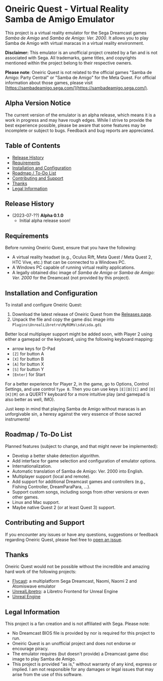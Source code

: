 # Oneiric Quest - Virtual Reality Samba de Amigo Emulator

This project is a virtual reality emulator for the Sega Dreamcast games _Samba de Amigo_ and _Samba de Amigo: Ver. 2000_. It allows you to play Samba de Amigo with virtual maracas in a virtual reality environment.

**Disclaimer:** This emulator is an unofficial project created by a fan and is not associated with Sega. All trademarks, game titles, and copyrights mentioned within the project belong to their respective owners.

**Please note**: Oneiric Quest is not related to the official games "Samba de Amigo: Party Central" or "Samba de Amigo" for the Meta Quest. For official information about those games, please visit [https://sambadeamigo.sega.com/](https://sambadeamigo.sega.com/).

## Alpha Version Notice

The current version of the emulator is an alpha release, which means it is a work in progress and may have rough edges. While I strive to provide the best experience possible, please be aware that some features may be incomplete or subject to bugs. Feedback and bug reports are appreciated.

## Table of Contents

- [Release History](#release-history)
- [Requirements](#requirements)
- [Installation and Configuration](#installation-and-configuration)
- [Roadmap / To-Do List](#roadmap--to-do-list)
- [Contributing and Support](#contributing-and-support)
- [Thanks](#thanks)
- [Legal Information](#legal-information)

## Release History

- (2023-07-??) **Alpha 0.1.0**
    - Initial alpha release soon!

## Requirements

Before running Oneiric Quest, ensure that you have the following:

- A virtual reality headset (e.g., Oculus Rift, Meta Quest / Meta Quest 2, HTC Vive, etc.) that can be connected to a Windows PC.
- A Windows PC capable of running virtual reality applications.
- A legally obtained disc image of _Samba de Amigo_ or _Samba de Amigo: Ver. 2000_ for the Dreamcast (not provided by this project).

## Installation and Configuration

To install and configure Oneiric Quest:

1. Download the latest release of Oneiric Quest from the [Releases page](https://github.com/AltoRetrato/Oneiric-Quest/releases).
2. Unpack the file and copy the game disc image into `Plugins\UnrealLibretro\MyROMs\sda\sda.gdi`

Better local multiplayer support might be added soon, with Player 2 using either a gamepad or the keyboard, using the following keyboard mapping:
- arrow keys for D-Pad
- `[Z]` for button A
- `[X]` for button B
- `[A]` for button X
- `[S]` for button Y
- `[Enter]` for Start

For a better experience for Player 2, in the game, go to Options, Control Settings, and use control `Type B`. Then you can use keys `[E][D][C]` and `[O][K][M]` on a QUERTY keyboard for a more intuitive play (and gamepad is also better as well, IMO).

Just keep in mind that playing Samba de Amigo without maracas is an unforgivable sin, a heresy against the very essence of those sacred instruments!

## Roadmap / To-Do List

Planned features (subject to change, and that might never be implemented):

- Develop a better shake detection algorithm.
- Add interface for game selection and configuration of emulator options.
- Internationalization.
- Automatic translation of Samba de Amigo: Ver. 2000 into English.
- Multiplayer support (local and remote).
- Add support for additional Dreamcast games and controllers (e.g., Fishing Controller, DreamParaPara, ...).
- Support custom songs, including songs from other versions or even other games.
- Linux and Mac support.
- Maybe native Quest 2 (or at least Quest 3) support.

## Contributing and Support

If you encounter any issues or have any questions, suggestions or feedback regarding Oneiric Quest, please feel free to [open an issue](https://github.com/AltoRetrato/Oneiric-Quest/issues).

## Thanks

Oneiric Quest would not be possible without the incredible and amazing hard work of the following projects:

- [Flycast](https://github.com/flyinghead/flycast): a multiplatform Sega Dreamcast, Naomi, Naomi 2 and Atomiswave emulator
- [UnrealLibretro](https://github.com/N7Alpha/UnrealLibretro): a Libretro Frontend for Unreal Engine
- [Unreal Engine](https://www.unrealengine.com/)

## Legal Information

This project is a fan creation and is not affiliated with Sega. Please note:

- No Dreamcast BIOS file is provided by nor is required for this project to run.
- Oneiric Quest is an unofficial project and does not endorse or encourage piracy.
- The emulator requires (but doesn't provide) a Dreamcast game disc image to play Samba de Amigo.
- This project is provided "as is," without warranty of any kind, express or implied. I am not responsible for any damages or legal issues that may arise from the use of this software.
